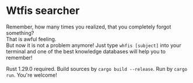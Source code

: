 # Wtfis searcher

Remember, how many times you realized, that you completely forgot something?  
That is awful feeling.  
But now it is not a problem anymore!
Just type `whfis [subject]` into your terminal and one of the best knowledge databases will help you to remember!  

Rust 1.29.0 required.
Build sources by `cargo build --release`.
Run by `cargo run`.
You're welcome!
